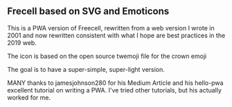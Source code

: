 ## Frecell based on SVG and Emoticons

This is a PWA version of Freecell, rewritten from a web version I wrote in 2001 and now rewritten consistent with what I hope are best practices in the 2019 web. 

The icon is based on the open source twemoji file for the crown emoji

The goal is to have a super-simple, super-light version.

MANY thanks to jamesjohnson280 for his Medium Article and his hello-pwa excellent tutorial on writing a PWA. I've tried other tutorials, but his actually worked for me.
